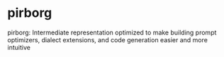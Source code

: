 # pirborg
pirborg: Intermediate representation optimized to make building prompt optimizers, dialect extensions, and code generation easier and more intuitive
